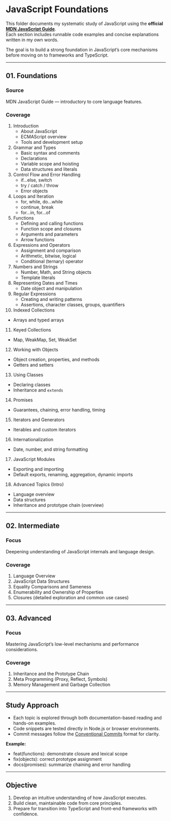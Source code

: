 # JavaScript Foundations

This folder documents my systematic study of JavaScript using the **official [MDN JavaScript Guide](https://developer.mozilla.org/en-US/docs/Web/JavaScript/Guide)**.  
Each section includes runnable code examples and concise explanations written in my own words.

The goal is to build a strong foundation in JavaScript’s core mechanisms before moving on to frameworks and TypeScript.

---

## 01. Foundations

### Source  
MDN JavaScript Guide — introductory to core language features.

### Coverage
1. Introduction  
   - About JavaScript  
   - ECMAScript overview  
   - Tools and development setup  
2. Grammar and Types  
   - Basic syntax and comments  
   - Declarations  
   - Variable scope and hoisting  
   - Data structures and literals  
3. Control Flow and Error Handling  
   - if...else, switch  
   - try / catch / throw  
   - Error objects  
4. Loops and Iteration  
   - for, while, do...while  
   - continue, break  
   - for...in, for...of  
5. Functions  
   - Defining and calling functions  
   - Function scope and closures  
   - Arguments and parameters  
   - Arrow functions  
6. Expressions and Operators  
   - Assignment and comparison  
   - Arithmetic, bitwise, logical  
   - Conditional (ternary) operator  
7. Numbers and Strings  
   - Number, Math, and String objects  
   - Template literals  
8. Representing Dates and Times  
   - Date object and manipulation  
9. Regular Expressions  
   - Creating and writing patterns  
   - Assertions, character classes, groups, quantifiers  
10. Indexed Collections  
   - Arrays and typed arrays  
11. Keyed Collections  
   - Map, WeakMap, Set, WeakSet  
12. Working with Objects  
   - Object creation, properties, and methods  
   - Getters and setters  
13. Using Classes  
   - Declaring classes  
   - Inheritance and `extends`  
14. Promises  
   - Guarantees, chaining, error handling, timing  
15. Iterators and Generators  
   - Iterables and custom iterators  
16. Internationalization  
   - Date, number, and string formatting  
17. JavaScript Modules  
   - Exporting and importing  
   - Default exports, renaming, aggregation, dynamic imports  
18. Advanced Topics (Intro)  
   - Language overview  
   - Data structures  
   - Inheritance and prototype chain (overview)

---

## 02. Intermediate

### Focus  
Deepening understanding of JavaScript internals and language design.

### Coverage
1. Language Overview  
2. JavaScript Data Structures  
3. Equality Comparisons and Sameness  
4. Enumerability and Ownership of Properties  
5. Closures (detailed exploration and common use cases)

---

## 03. Advanced

### Focus  
Mastering JavaScript’s low-level mechanisms and performance considerations.

### Coverage
1. Inheritance and the Prototype Chain  
2. Meta Programming (Proxy, Reflect, Symbols)  
3. Memory Management and Garbage Collection

---

## Study Approach

- Each topic is explored through both documentation-based reading and hands-on examples.  
- Code snippets are tested directly in Node.js or browser environments.  
- Commit messages follow the [Conventional Commits](https://www.conventionalcommits.org/) format for clarity.  

**Example:**
- feat(functions): demonstrate closure and lexical scope
- fix(objects): correct prototype assignment
- docs(promises): summarize chaining and error handling

---

## Objective

1. Develop an intuitive understanding of how JavaScript executes.  
2. Build clean, maintainable code from core principles.  
3. Prepare for transition into TypeScript and front-end frameworks with confidence.  
